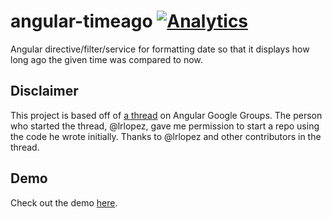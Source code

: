 # angular-timeago [![Analytics](https://ga-beacon.appspot.com/UA-2694988-7/angular-timeago/readme?pixel)](https://github.com/yaru22/angular-timeago)
Angular directive/filter/service for formatting date so that it displays how long ago the given time was compared to now.

## Disclaimer
This project is based off of [a thread](https://groups.google.com/forum/#!topic/angular/o7vl4tsg53w) on Angular Google Groups. The person who started the thread, @lrlopez, gave me permission to start a repo using the code he wrote initially. Thanks to @lrlopez and other contributors in the thread.

## Demo
Check out the demo [here](http://www.brianpark.ca/projects/angular_timeago/demo/).

